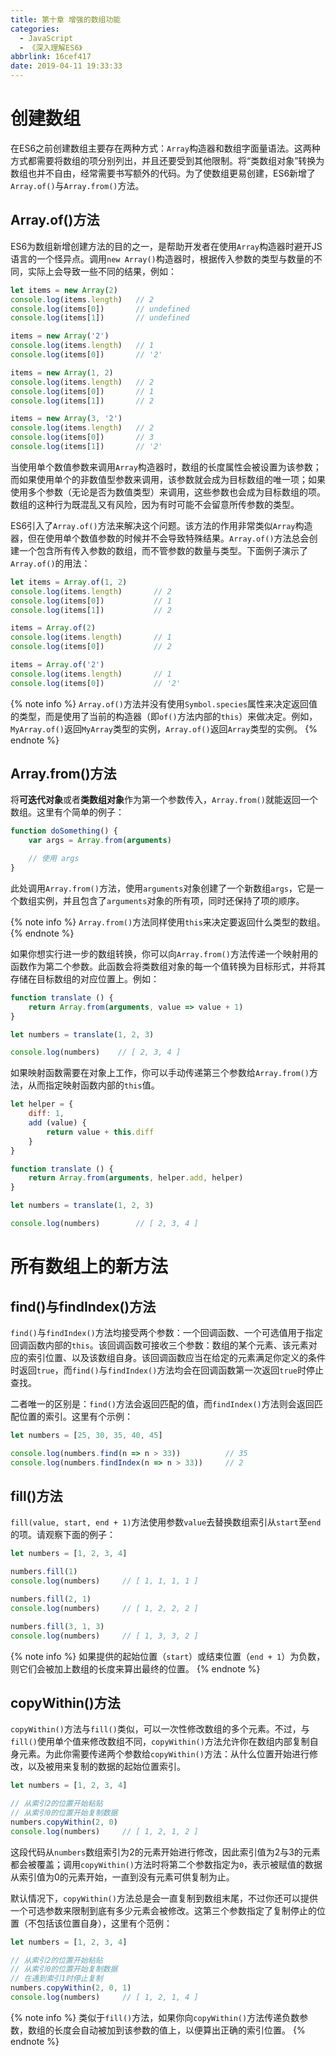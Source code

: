 ```yaml
---
title: 第十章 增强的数组功能
categories:
  - JavaScript
  - 《深入理解ES6》
abbrlink: 16cef417
date: 2019-04-11 19:33:33
---
```


# 创建数组

在ES6之前创建数组主要存在两种方式：`Array`构造器和数组字面量语法。这两种方式都需要将数组的项分别列出，并且还要受到其他限制。将“类数组对象”转换为数组也并不自由，经常需要书写额外的代码。为了使数组更易创建，ES6新增了`Array.of()`与`Array.from()`方法。

## Array.of()方法

ES6为数组新增创建方法的目的之一，是帮助开发者在使用`Array`构造器时避开JS语言的一个怪异点。调用`new Array()`构造器时，根据传入参数的类型与数量的不同，实际上会导致一些不同的结果，例如：

```js
let items = new Array(2)
console.log(items.length)   // 2
console.log(items[0])       // undefined
console.log(items[1])       // undefined

items = new Array('2')
console.log(items.length)   // 1
console.log(items[0])       // '2'

items = new Array(1, 2)
console.log(items.length)   // 2
console.log(items[0])       // 1
console.log(items[1])       // 2

items = new Array(3, '2')
console.log(items.length)   // 2
console.log(items[0])       // 3
console.log(items[1])       // '2'
```

当使用单个数值参数来调用`Array`构造器时，数组的长度属性会被设置为该参数；而如果使用单个的非数值型参数来调用，该参数就会成为目标数组的唯一项；如果使用多个参数（无论是否为数值类型）来调用，这些参数也会成为目标数组的项。数组的这种行为既混乱又有风险，因为有时可能不会留意所传参数的类型。

ES6引入了`Array.of()`方法来解决这个问题。该方法的作用非常类似`Array`构造器，但在使用单个数值参数的时候并不会导致特殊结果。`Array.of()`方法总会创建一个包含所有传入参数的数组，而不管参数的数量与类型。下面例子演示了`Array.of()`的用法：

```js
let items = Array.of(1, 2)
console.log(items.length)       // 2
console.log(items[0])           // 1
console.log(items[1])           // 2

items = Array.of(2)
console.log(items.length)       // 1
console.log(items[0])           // 2

items = Array.of('2')
console.log(items.length)       // 1
console.log(items[0])           // '2'
```

{% note info %}
`Array.of()`方法并没有使用`Symbol.species`属性来决定返回值的类型，而是使用了当前的构造器（即`of()`方法内部的`this`）来做决定。例如，`MyArray.of()`返回`MyArray`类型的实例，`Array.of()`返回`Array`类型的实例。
{% endnote %}

## Array.from()方法

将**可迭代对象**或者**类数组对象**作为第一个参数传入，`Array.from()`就能返回一个数组。这里有个简单的例子：

```js
function doSomething() {
    var args = Array.from(arguments)

    // 使用 args
}
```

此处调用`Array.from()`方法，使用`arguments`对象创建了一个新数组`args`，它是一个数组实例，并且包含了`arguments`对象的所有项，同时还保持了项的顺序。

{% note info %}
`Array.from()`方法同样使用`this`来决定要返回什么类型的数组。
{% endnote %}

如果你想实行进一步的数组转换，你可以向`Array.from()`方法传递一个映射用的函数作为第二个参数。此函数会将类数组对象的每一个值转换为目标形式，并将其存储在目标数组的对应位置上。例如：

```js
function translate () {
    return Array.from(arguments, value => value + 1)
}

let numbers = translate(1, 2, 3)

console.log(numbers)    // [ 2, 3, 4 ]
```

如果映射函数需要在对象上工作，你可以手动传递第三个参数给`Array.from()`方法，从而指定映射函数内部的`this`值。

```js
let helper = {
    diff: 1,
    add (value) {
        return value + this.diff
    }
}

function translate () {
    return Array.from(arguments, helper.add, helper)
}

let numbers = translate(1, 2, 3)

console.log(numbers)        // [ 2, 3, 4 ]
```

# 所有数组上的新方法

## find()与findIndex()方法

`find()`与`findIndex()`方法均接受两个参数：一个回调函数、一个可选值用于指定回调函数内部的`this`。该回调函数可接收三个参数：数组的某个元素、该元素对应的索引位置、以及该数组自身。该回调函数应当在给定的元素满足你定义的条件时返回`true`，而`find()`与`findIndex()`方法均会在回调函数第一次返回`true`时停止查找。

二者唯一的区别是：`find()`方法会返回匹配的值，而`findIndex()`方法则会返回匹配位置的索引。这里有个示例：

```js
let numbers = [25, 30, 35, 40, 45]

console.log(numbers.find(n => n > 33))          // 35
console.log(numbers.findIndex(n => n > 33))     // 2
```

## fill()方法

`fill(value, start, end + 1)`方法使用参数`value`去替换数组索引从`start`至`end`的项。请观察下面的例子：

```js
let numbers = [1, 2, 3, 4]

numbers.fill(1)
console.log(numbers)     // [ 1, 1, 1, 1 ]

numbers.fill(2, 1)
console.log(numbers)     // [ 1, 2, 2, 2 ]

numbers.fill(3, 1, 3)
console.log(numbers)     // [ 1, 3, 3, 2 ]
```

{% note info %}
如果提供的起始位置（`start`）或结束位置（`end + 1`）为负数，则它们会被加上数组的长度来算出最终的位置。
{% endnote %}

## copyWithin()方法

`copyWithin()`方法与`fill()`类似，可以一次性修改数组的多个元素。不过，与`fill()`使用单个值来修改数组不同，`copyWithin()`方法允许你在数组内部复制自身元素。为此你需要传递两个参数给`copyWithin()`方法：从什么位置开始进行修改，以及被用来复制的数据的起始位置索引。

```js
let numbers = [1, 2, 3, 4]

// 从索引2的位置开始粘贴
// 从索引0的位置开始复制数据
numbers.copyWithin(2, 0)
console.log(numbers)     // [ 1, 2, 1, 2 ]
```

这段代码从`numbers`数组索引为2的元素开始进行修改，因此索引值为2与3的元素都会被覆盖；调用`copyWithin()`方法时将第二个参数指定为`0`，表示被赋值的数据从索引值为0的元素开始，一直到没有元素可供复制为止。

默认情况下，`copyWithin()`方法总是会一直复制到数组末尾，不过你还可以提供一个可选参数来限制到底有多少元素会被修改。这第三个参数指定了复制停止的位置（不包括该位置自身），这里有个范例：

```js
let numbers = [1, 2, 3, 4]

// 从索引2的位置开始粘贴
// 从索引0的位置开始复制数据
// 在遇到索引1时停止复制
numbers.copyWithin(2, 0, 1)
console.log(numbers)     // [ 1, 2, 1, 4 ]
```

{% note info %}
类似于`fill()`方法，如果你向`copyWithin()`方法传递负数参数，数组的长度会自动被加到该参数的值上，以便算出正确的索引位置。
{% endnote %}

<!-- # 类型化数组
## 数值数据类型
## 数组缓冲区
## 使用视图操作数组缓冲区
### 获取视图信息
### 读取与写入数据
### 类型化数组即为视图
### 创建特定类型视图

# 类型化数组与常规数组的相似点
## 公共方法
## 相同的迭代器
## of()与from()方法

# 类型化数组与常规数组的区别
## 行为差异
## 遗漏的方法
## 附加的方法 -->
